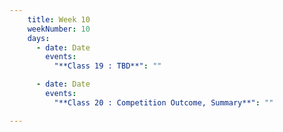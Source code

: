 ```yaml
---
    title: Week 10  
    weekNumber: 10
    days:
      - date: Date
        events:
          "**Class 19 : TBD**": ""

      - date: Date
        events:
          "**Class 20 : Competition Outcome, Summary**": ""

---
```

